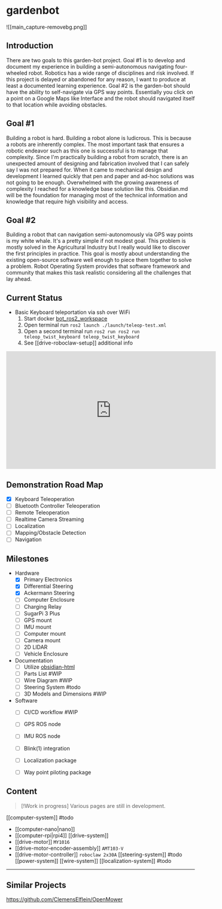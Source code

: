 # gardenbot


![[main_capture-removebg.png]]


## Introduction

There are two goals to this garden-bot project. Goal #1 is to develop and document my experience in building a semi-autonomous navigating four-wheeled robot. Robotics has a wide range of disciplines and risk involved. If this project is delayed or abandoned for any reason, I want to produce at least a documented learning experience. Goal #2 is the garden-bot should have the ability to self-navigate via GPS way points. Essentially you click on a point on a Google Maps like Interface and the robot should navigated itself to that location while avoiding obstacles.

## Goal #1

Building a robot is hard. Building a robot alone is ludicrous. This is because a robots are inherently complex. The most important task that ensures a robotic endeavor such as this one is successful is to manage that complexity. Since I'm practically building a robot from scratch, there is an unexpected amount of designing and fabrication involved that I can safely say I was not prepared for. When it came to mechanical design and development I learned quickly that pen and paper and ad-hoc solutions was not going to be enough. Overwhelmed with the growing awareness of complexity I reached for a knowledge base solution like this. Obsidian.md will be the foundation for managing most of the technical information and knowledge that require high visibility and access.

## Goal #2

Building a robot that can navigation semi-autonomously via GPS way points is my white whale. It's a pretty simple if not modest goal. This problem is mostly solved in the Agricultural Industry but I really would like to discover the first principles in practice. This goal is mostly about understanding the existing open-source software well enough to piece them together to solve a problem. Robot Operating System provides that software framework and community that makes this task realistic considering all the challenges that lay ahead.

## Current Status

- Basic Keyboard teleportation via ssh over WiFi
	1. Start docker [bot_ros2_workspace](https://github.com/digitalhabitat/bot_ros2_workspace)
	2. Open terminal run `ros2 launch ./launch/teleop-test.xml`
	3. Open a second terminal run `ros2 run ros2 run teleop_twist_keyboard teleop_twist_keyboard`
	4. See [[drive-roboclaw-setup]] additional info

<iframe width="560" height="315" src="https://www.youtube.com/embed/C3Nxp40HBfw" title="YouTube video player" frameborder="0" allow="accelerometer; autoplay; clipboard-write; encrypted-media; gyroscope; picture-in-picture; web-share" allowfullscreen></iframe>

## Demonstration Road Map

- [x] Keyboard Teleoperation
- [ ] Bluetooth Controller Teleoperation
- [ ] Remote Teleoperation
- [ ] Realtime Camera Streaming
- [ ] Localization
- [ ] Mapping/Obstacle Detection
- [ ] Navigation

## Milestones

- Hardware
	- [x] Primary Electronics 
	- [x] Differential Steering
	- [x] Ackermann Steering
	- [ ] Computer Enclosure
	- [ ] Charging Relay
	- [ ] SugarPi 3 Plus
	- [ ] GPS mount
	- [ ] IMU mount
	- [ ] Computer mount
	- [ ] Camera mount
	- [ ] 2D LIDAR
	- [ ] Vehicle Enclosure
- Documentation
	- [ ] Utilize [obsidian-html](https://github.com/obsidian-html/obsidian-html) 
	- [ ] Parts List #WIP 
	- [ ] Wire Diagram #WIP 
	- [ ] Steering System #todo
	- [ ] 3D Models and Dimensions #WIP
- Software
	- [ ] CI/CD workflow #WIP
	- [ ] GPS ROS node
	- [ ] IMU ROS node
	- [ ] Blink(1) integration
	- [ ] Localization package
	- [ ] Way point piloting package


##  Content

>[!Work in progress]
> Various pages are still in development.

[[computer-system]] #todo
- [[computer-nano|nano]]
- [[computer-rpi|rpi4]]
[[drive-system]]
- [[drive-motor]] `MY1016`
- [[drive-motor-encoder-assembly]] `AMT103-V`
- [[drive-motor-controller]] `roboclaw 2x30A`
[[steering-system]] #todo
[[power-system]]
[[wire-system]]
[[localization-system]] #todo

---

## Similar Projects

https://github.com/ClemensElflein/OpenMower